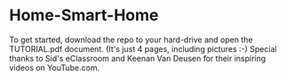 # Home-Smart-Home
To get started, download the repo to your hard-drive and open the TUTORIAL.pdf document. (It's just 4 pages, including pictures :-) 
Special thanks to Sid's eClassroom and Keenan Van Deusen for their inspiring videos on YouTube.com.
